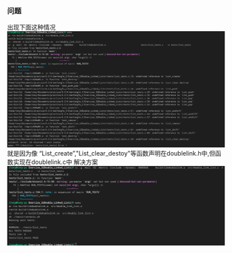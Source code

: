 ### 问题
出现下面这种情况
![图片](problem.png)
就是因为像 “List_create”,"List_clear_destoy"等函数声明在doublelink.h中,但函数实现在doublelink.c中
解决方案
![图片](solution.png)